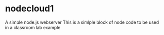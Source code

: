 # nodecloud1
A simple node.js webserver
This is a simlple block of node code to be used in a classroom lab example
